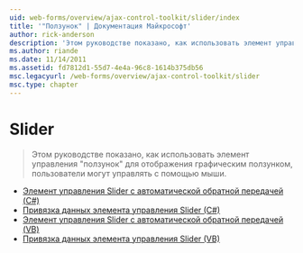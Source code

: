```yaml
---
uid: web-forms/overview/ajax-control-toolkit/slider/index
title: '"Ползунок" | Документация Майкрософт'
author: rick-anderson
description: 'Этом руководстве показано, как использовать элемент управления "ползунок" для отображения графическим ползунком, пользователи могут управлять с помощью мыши.'
ms.author: riande
ms.date: 11/14/2011
ms.assetid: fd7812d1-55d7-4e4a-96c8-1614b375db56
msc.legacyurl: /web-forms/overview/ajax-control-toolkit/slider
msc.type: chapter
---
```

<a name="slider"></a>Slider
====================
> Этом руководстве показано, как использовать элемент управления "ползунок" для отображения графическим ползунком, пользователи могут управлять с помощью мыши.


- [Элемент управления Slider с автоматической обратной передачей (C#)](using-the-slider-control-with-auto-postback-cs.md)
- [Привязка данных элемента управления Slider (C#)](databinding-the-slider-control-cs.md)
- [Элемент управления Slider с автоматической обратной передачей (VB)](using-the-slider-control-with-auto-postback-vb.md)
- [Привязка данных элемента управления Slider (VB)](databinding-the-slider-control-vb.md)
